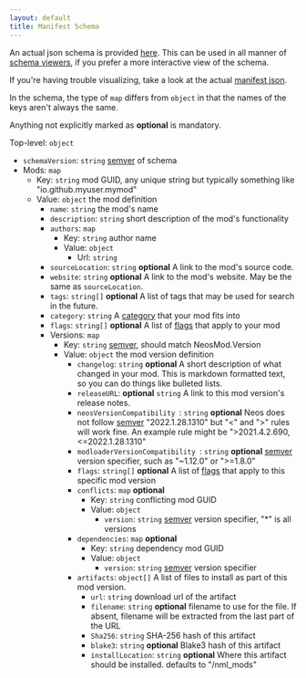 ```yaml
---
layout: default
title: Manifest Schema
---
```


An actual json schema is provided [here](https://github.com/neos-modding-group/neos-mod-manifest/blob/master/schema.json). This can be used in all manner of [schema viewers](https://json-schema.app/view/%23?url=https%3A%2F%2Fraw.githubusercontent.com%2Fneos-modding-group%2Fneos-mod-manifest%2Fmaster%2Fschema.json), if you prefer a more interactive view of the schema.

If you're having trouble visualizing, take a look at the actual [manifest json](https://github.com/neos-modding-group/neos-mod-manifest/blob/master/manifest.json).

In the schema, the type of `map` differs from `object` in that the names of the keys aren't always the same.

Anything not explicitly marked as **optional** is mandatory.

Top-level: `object`

- `schemaVersion`: `string` [semver] of schema
- Mods: `map`
  - Key: `string` mod GUID, any unique string but typically something like "io.github.myuser.mymod"
  - Value: `object` the mod definition
    - `name`: `string` the mod's name
    - `description`: `string` short description of the mod's functionality
    - `authors`: `map`
      - Key: `string` author name
      - Value: `object`
        - Url: `string`
    - `sourceLocation`: `string` **optional** A link to the mod's source code.
    - `website`: `string` **optional** A link to the mod's website. May be the same as `sourceLocation`.
    - `tags`: `string[]` **optional** A list of tags that may be used for search in the future.
    - `category`: `string` A [category](categories) that your mod fits into
    - `flags`: `string[]` **optional** A list of [flags](manifest-flags) that apply to your mod
    - Versions: `map`
      - Key: `string` [semver], should match NeosMod.Version
      - Value: `object` the mod version definition
        - `changelog`: `string` **optional** A short description of what changed in your mod. This is markdown formatted text, so you can do things like bulleted lists.
        - `releaseURL`: **optional** `string` A link to this mod version's release notes.
        - `neosVersionCompatibility `: `string` **optional** Neos does not follow [semver] "2022.1.28.1310" but "<" and ">" rules will work fine. An example rule might be ">2021.4.2.690,<=2022.1.28.1310"
        - `modloaderVersionCompatibility `: `string` **optional** [semver] version specifier, such as "~1.12.0" or ">=1.8.0"
        - `flags`: `string[]` **optional** A list of [flags](manifest-flags) that apply to this specific mod version
        - `conflicts`: `map` **optional**
          - Key: `string` conflicting mod GUID
          - Value: `object`
            - `version`: `string` [semver] version specifier, "*" is all versions
        - `dependencies`: `map` **optional**
          - Key: `string` dependency mod GUID
          - Value: `object`
            - `version`: `string` [semver] version specifier
        - `artifacts`: `object[]` A list of files to install as part of this mod version.
          - `url`: `string` download url of the artifact
          - `filename`: `string` **optional** filename to use for the file. If absent, filename will be extracted from the last part of the URL
          - `Sha256`: `string` SHA-256 hash of this artifact
          - `blake3`: `string` **optional** Blake3 hash of this artifact
          - `installLocation`: `string` **optional** Where this artifact should be installed. defaults to "/nml_mods"

[semver]: https://semver.org/
